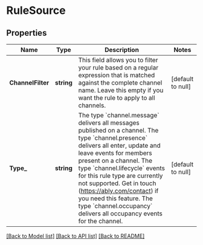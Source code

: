 # RuleSource

## Properties
Name | Type | Description | Notes
------------ | ------------- | ------------- | -------------
**ChannelFilter** | **string** | This field allows you to filter your rule based on a regular expression that is matched against the complete channel name. Leave this empty if you want the rule to apply to all channels. | [default to null]
**Type_** | **string** | The type &#x60;channel.message&#x60; delivers all messages published on a channel. The type &#x60;channel.presence&#x60; delivers all enter, update and leave events for members present on a channel. The type &#x60;channel.lifecycle&#x60; events for this rule type are currently not supported. Get in touch (https://ably.com/contact) if you need this feature. The type &#x60;channel.occupancy&#x60; delivers all occupancy events for the channel. | [default to null]

[[Back to Model list]](../README.md#documentation-for-models) [[Back to API list]](../README.md#documentation-for-api-endpoints) [[Back to README]](../README.md)

